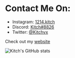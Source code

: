 # Contact Me On:
- Instagram: [1214.kitch](https://instagram.com/kitchvx)
- Discord: [Kitch#8826](https://discordapp.com/users/548111168120684545)
- Twitter: [@Kitchvx](https://twitter.com/Kitchvx)

Check out my [website](https://kitchvx.github.io/)

![Kitch's GitHub stats](https://github-readme-stats.vercel.app/api?username=kitchvx&show_icons=true&theme=dark)
